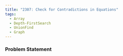 ```yaml
---
title: "2307: Check for Contradictions in Equations"
tags:
  - Array
  - Depth-FirstSearch
  - UnionFind
  - Graph
---
```

### Problem Statement

